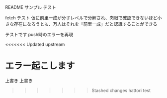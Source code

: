README サンプル テスト

fetch テスト
仮に前里一成が分子レベルで分解され、肉眼で確認できないほど小さな存在になろうとも、万人はそれを「前里一成」だと認識することができる



テストです
push時のエラーを再現

<<<<<<< Updated upstream

エラー起こします
=======
上書き
上書き
>>>>>>> Stashed changes
hattori test
